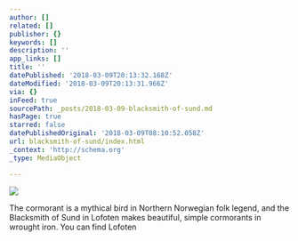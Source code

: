 ```yaml
---
author: []
related: []
publisher: {}
keywords: []
description: ''
app_links: []
title: ''
datePublished: '2018-03-09T20:13:32.168Z'
dateModified: '2018-03-09T20:13:31.966Z'
via: {}
inFeed: true
sourcePath: _posts/2018-03-09-blacksmith-of-sund.md
hasPage: true
starred: false
datePublishedOriginal: '2018-03-09T08:10:52.058Z'
url: blacksmith-of-sund/index.html
_context: 'http://schema.org'
_type: MediaObject

---
```

![](https://the-grid-user-content.s3-us-west-2.amazonaws.com/f1b18c23-e033-4701-973e-0428a268d092.png)

<article style=""><p>The cormorant is a mythical bird in Northern Norwegian folk legend, and the Blacksmith of Sund in Lofoten makes beautiful, simple cormorants in wrought iron. You can find Lofoten</p></article>
